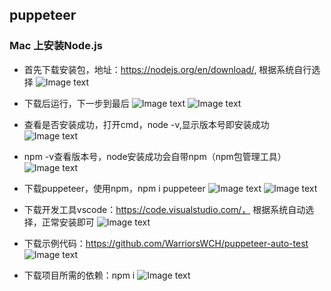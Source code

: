 ## puppeteer

### Mac 上安装Node.js

- 首先下载安装包，地址：https://nodejs.org/en/download/, 根据系统自行选择
![Image text](https://raw.githubusercontent.com/WarriorsWCH/puppeteer-auto-test/master/images/16_44_33__12_14_2018.jpg)

- 下载后运行，下一步到最后
![Image text](https://raw.githubusercontent.com/WarriorsWCH/puppeteer-auto-test/master/images/16_46_30__12_14_2018.jpg)
![Image text](https://raw.githubusercontent.com/WarriorsWCH/puppeteer-auto-test/master/images/16_46_57__12_14_2018.jpg)

- 查看是否安装成功，打开cmd，node -v,显示版本号即安装成功
![Image text](https://raw.githubusercontent.com/WarriorsWCH/puppeteer-auto-test/master/images/16_47_54__12_14_2018.jpg)

- npm -v查看版本号，node安装成功会自带npm（npm包管理工具）
![Image text](https://raw.githubusercontent.com/WarriorsWCH/puppeteer-auto-test/master/images/16_48_27__12_14_2018.jpg)

- 下载puppeteer，使用npm，npm i puppeteer
![Image text](https://raw.githubusercontent.com/WarriorsWCH/puppeteer-auto-test/master/images/17_38_17__12_14_2018.jpg)
![Image text](https://raw.githubusercontent.com/WarriorsWCH/puppeteer-auto-test/master/images/17_44_44__12_14_2018.jpg)

- 下载开发工具vscode：https://code.visualstudio.com/， 根据系统自动选择，正常安装即可
![Image text](https://raw.githubusercontent.com/WarriorsWCH/puppeteer-auto-test/master/images/17_45_43__12_14_2018.jpg)

- 下载示例代码：https://github.com/WarriorsWCH/puppeteer-auto-test
![Image text](https://raw.githubusercontent.com/WarriorsWCH/puppeteer-auto-test/master/images/17_48_49__12_14_2018.jpg)

- 下载项目所需的依赖：npm i
![Image text](https://raw.githubusercontent.com/WarriorsWCH/puppeteer-auto-test/master/images/18_07_13__12_14_2018.jpg)